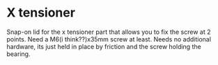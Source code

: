 # X tensioner

Snap-on lid for the x tensioner part that allows you to fix the screw at 
2 points. Need a M6(i think??)x35mm screw at least. Needs no additional 
hardware, its just held in place by friction and the screw holding the
bearing.